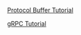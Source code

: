 [Protocol Buffer Tutorial](https://tutorialedge.net/golang/go-protocol-buffer-tutorial/)

[gRPC Tutorial](https://tutorialedge.net/golang/go-grpc-beginners-tutorial/)
